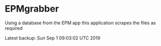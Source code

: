# EPMgrabber
Using a database from the EPM app this application scrapes the files as required


Latest backup: Sun Sep 1 09:03:02 UTC 2019
